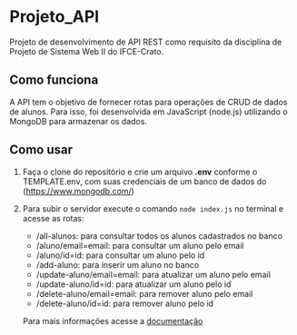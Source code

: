 # Projeto_API 

Projeto de desenvolvimento de API REST como requisito da disciplina de Projeto de Sistema Web II do IFCE-Crato.

## Como funciona

A API tem o objetivo de fornecer rotas para operações de CRUD de dados de alunos. Para isso, foi desenvolvida em JavaScript (node.js) utilizando o MongoDB para armazenar os dados.

## Como usar

1. Faça o clone do repositório e crie um arquivo **.env** conforme o TEMPLATE.env, com suas credenciais de um banco de dados do (https://www.mongodb.com/)

2. Para subir o servidor execute o comando `node index.js` no terminal e acesse as rotas:

    - /all-alunos: para consultar todos os alunos cadastrados no banco
    - /aluno/email=email: para consultar um aluno pelo email
    - /aluno/id=id: para consultar um aluno pelo id
    - /add-aluno: para inserir um aluno no banco
    - /update-aluno/email=email: para atualizar um aluno pelo email
    - /update-aluno/id=id: para atualizar um aluno pelo id
    - /delete-aluno/email=email: para remover aluno pelo email
    - /delete-aluno/id=id: para remover aluno pelo id

    Para mais informações acesse a [documentação](https://documenter.getpostman.com/view/23678062/2s83tJGW9D#e9a8783b-75b5-488b-aecc-a3cc69a9791c)
